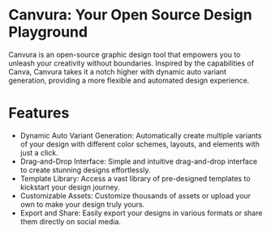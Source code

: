 # Canvura: Your Open Source Design Playground

Canvura is an open-source graphic design tool that empowers you to unleash your creativity without boundaries. Inspired by the capabilities of Canva, Canvura takes it a notch higher with dynamic auto variant generation, providing a more flexible and automated design experience.

# Features

-   Dynamic Auto Variant Generation: Automatically create multiple variants of your design with different color schemes, layouts, and elements with just a click.
-   Drag-and-Drop Interface: Simple and intuitive drag-and-drop interface to create stunning designs effortlessly.
-   Template Library: Access a vast library of pre-designed templates to kickstart your design journey.
-   Customizable Assets: Customize thousands of assets or upload your own to make your design truly yours.
-   Export and Share: Easily export your designs in various formats or share them directly on social media.
